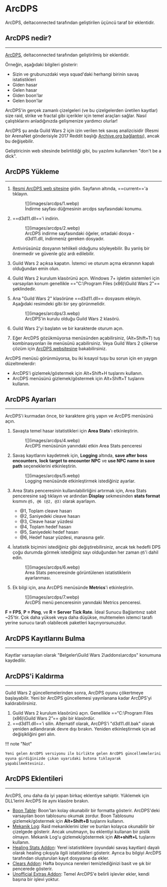 # ArcDPS

ArcDPS, deltaconnected tarafından geliştirilen üçüncü taraf bir eklentidir.

## ArcDPS nedir?

---

[ArcDPS](https://www.deltaconnected.com/arcdps/), deltaconnected tarafından geliştirilmiş bir eklentidir.

Örneğin, aşağıdaki bilgileri gösterir:

- Sizin ve grubunuzdaki veya squad'daki herhangi birinin savaş istatistikleri
- Giden hasar
- Gelen hasar
- Giden boon'lar
- Gelen boon'lar

ArcDPS'in gerçek zamanlı çizelgeleri (ve bu çizelgelerden üretilen kayıtlar) size raid, strike ve fractal gibi içerikler için temel araçları sağlar. Nasıl çalıştıklarını anladığınızda gelişmenize yardımcı olurlar!

ArcDPS şu anda Guild Wars 2 için izin verilen tek savaş analizcisidir (Resmi bir ArenaNet gönderisiyle 2017 Reddit başlığı [Archive.org bağlantısı](https://web.archive.org/web/20170917193052/https://www.reddit.com/r/Guildwars2/comments/5svug8/the_head_of_the_snake_devs_here_ask_us_anything/ddi77u2/)), ancak bu değişebilir.

Geliştiricinin web sitesinde belirtildiği gibi, bu yazılımı kullanırken "don't be a dick".

## ArcDPS Yükleme

---

1. [Resmi ArcDPS web sitesine](https://www.deltaconnected.com/arcdps/) gidin. Sayfanın altında, ==current=='a tıklayın.

    <figure markdown>
      ![](images/arcdps/1.webp)
      <figcaption>İndirme sayfası düğmesinin arcdps sayfasındaki konumu.</figcaption>
    </figure>

2. ==d3d11.dll=='i indirin.
   
    <figure markdown>
      ![](images/arcdps/2.webp)
      <figcaption>ArcDPS indirme sayfasındaki öğeler, ortadaki dosya -d3d11.dll, indirmeniz gereken dosyadır.</figcaption>
    </figure>

    Antivirüsünüz dosyanın tehlikeli olduğunu söyleyebilir. Bu yanlış bir önermedir ve güvenle göz ardı edilebilir.

3. Guild Wars 2 açıksa kapatın. İstemci ve oturum açma ekranının kapalı olduğundan emin olun.
4. Guild Wars 2 kurulum klasörünü açın. Windows 7+ işletim sistemleri için varsayılan konum genellikle =="C:\Program Files (x86)\Guild Wars 2"== şeklindedir.
5. Ana "Guild Wars 2" klasörüne ==d3d11.dll== dosyasını ekleyin. Aşağıdaki resimdeki gibi bir şey görünmelidir.

    <figure markdown>
      ![](images/arcdps/3.webp)
      <figcaption>ArcDPS'in kurulu olduğu Guild Wars 2 klasörü.</figcaption>
    </figure>

6. Guild Wars 2'yi başlatın ve bir karakterde oturum açın.
7. Eğer ArcDPS gözükmüyorsa menüsünden açabilirsiniz, (Alt+Shift+T) tuş kombinasyonları ile menüsünü açabilirsiniz. Veya Guild Wars 2 çökerse çözüm için [ArcDPS websitesine](https://www.deltaconnected.com/arcdps/) bakabilirsiniz.

ArcDPS menüsü görünmüyorsa, bu iki kısayol tuşu bu sorun için en yaygın düzeltmelerdir:

- ArcDPS'i gizlemek/göstermek için Alt+Shift+H tuşlarını kullanın.
- ArcDPS menüsünü gizlemek/göstermek için Alt+Shift+T tuşlarını kullanın.

## ArcDPS Ayarları

---

ArcDPS'i kurmadan önce, bir karaktere giriş yapın ve ArcDPS menüsünü açın.

1. Savaşta temel hasar istatistikleri için **Area Stats**'ı etkinleştirin.

    <figure markdown>
      ![](images/arcdps/4.webp)
      <figcaption>ArcDPS menüsünün yanındaki etkin Area Stats penceresi</figcaption>
    </figure>

2. Savaş kayıtlarını kaydetmek için, **Logging** altında, **save after boss encounters**, **lock target to encounter NPC** ve **use NPC name in save path** seçeneklerini etkinleştirin.

    <figure markdown>
      ![](images/arcdps/5.webp)
      <figcaption>Logging menüsünde etkinleştirmek istediğiniz ayarlar.</figcaption>
    </figure>

3. Area Stats penceresinin kullanılabilirliğini artırmak için, Area Stats penceresine sağ tıklayın ve ardından **Display** sekmesinden **stats format** kısmını `@5, @6 (@2, @3)` olarak ayarlayın.

    * @1, Toplam cleave hasarı
    * @2, Saniyedeki cleave hasarı
    * @3, Cleave hasar yüzdesi
    * @4, Toplam hedef hasarı
    * @5, Saniyedeki hedef hasarı
    * @6, Hedef hasar yüzdesi, manasına gelir.

4. İstatistik biçimini istediğiniz gibi değiştirebilirsiniz, ancak tek hedefli DPS çoğu durumda görmek istediğiniz sayı olduğundan her zaman `@5`'i dahil edin.

    <figure markdown>
      ![](images/arcdps/6.webp)
      <figcaption>Area Stats penceresinde görüntülenen istatistiklerin ayarlanması.</figcaption>
    </figure>

5. Ek bilgi için, ana ArcDPS menüsünde **Metrics**'i etkinleştirin.

    <figure markdown>
      ![](images/arcdps/7.webp)
      <figcaption>ArcDPS menü penceresinin yanındaki Metrics penceresi.</figcaption>
    </figure>

**F = FPS**, **P = Ping**, ve **R = Server Tick Rate**. İdeal Sunucu Bağlantınız sabit ~25'tir. Çok daha yüksek veya daha düşükse, muhtemelen istemci tarafı yerine sunucu tarafı olabilecek paketleri kaçırıyorsunuzdur.

## ArcDPS Kayıtlarını Bulma

---

Kayıtlar varsayılan olarak "Belgeler\Guild Wars 2\addons\arcdps\" konumuna kaydedilir.

## ArcDPS'i Kaldırma

---

Guild Wars 2 güncellemelerinden sonra, ArcDPS oyunu çökertmeye başlayabilir. Yeni bir ArcDPS güncellemesi yayınlanana kadar ArcDPS'yi kaldırabilirsiniz.

1. Guild Wars 2 kurulum klasörünü açın. Genellikle ==“C:\Program Files (x86)\Guild Wars 2”== gibi bir klasördür.
2. ==d3d11.dll=='i silin. Alternatif olarak, ArcDPS'i "d3d11.dll.bak" olarak yeniden adlandırarak devre dışı bırakın. Yeniden etkinleştirmek için ad değişikliğini geri alın.

!!! note "Not"

    Yeni gelen ArcDPS versiyonu ile birlikte gelen ArcDPS güncellemelerini oyuna girdiğinizde çıkan uyarıdaki butona tıklayarak yapabilmektesiniz.

## ArcDPS Eklentileri

---

ArcDPS, onu daha da iyi yapan birkaç eklentiye sahiptir. Yüklemek için DLL'lerini ArcDPS ile aynı klasöre bırakın.

- [Boon Table](https://github.com/knoxfighter/GW2-ArcDPS-Boon-Table): Boon'ları kolay okunabilir bir formatta gösterir. ArcDPS'deki varsayılan boon tablosunu okumak zordur. Boon Tablosunu gizlemek/göstermek için **Alt+Shift+B** tuşlarını kullanın.
- [Mekanik Log](https://github.com/knoxfighter/GW2-ArcDPS-Mechanics-Log): Raid mekaniklerini izler ve bunları kolayca okunabilir bir çizelgede gösterir. Ancak unutmayın, bu eklentiyi kullanan bir pislik olmayın. Mekanik Log'u gizlemek/göstermek için **Alt+shift+L** tuşlarını kullanın.
- [Healing Stats Addon](https://github.com/Krappa322/arcdps_healing_stats): Yerel istatistiklere (oyundaki savaş kayıtları) dayalı olarak healing çıkışıyla ilgili istatistikleri gösterir. Ayrıca bu bilgiyi ArcDPS tarafından oluşturulan kayıt dosyasına da ekler.
- [Clears Addon](https://github.com/gw2scratch/arcdps-clears): Hafta boyunca nereleri temizlediğinizi basit ve şık bir pencerede gösterir.
- [Unofficial Extras Addon](https://github.com/Krappa322/arcdps_unofficial_extras_releases): Temel ArcDPS'e belirli işlevler ekler, kendi başına bir işlevi yoktur.
